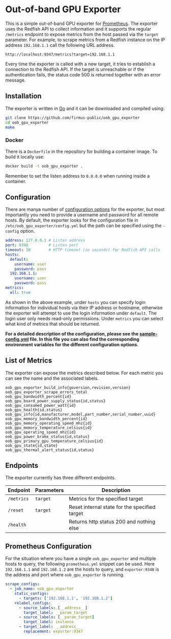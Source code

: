 # Out-of-band GPU Exporter
This is a simple out-of-band GPU exporter for [Prometheus](https://prometheus.io). The exporter uses the Redfish API to collect information and it supports the regular `/metrics` endpoint to expose metrics from the host passed via the `target` parameter. For example, to scrape metrics from a Redfish instance on the IP address `192.168.1.1` call the following URL address.

```text
http://localhost:9347/metrics?target=192.168.1.1
```

Every time the exporter is called with a new target, it tries to establish a connection to the Redfish API. If the target is unreachable or if the authentication fails, the status code 500 is returned together with an error message.


## Installation
The exporter is written in [Go](https://golang.org) and it can be downloaded and compiled using:

```sh
git clone https://github.com/firmus-public/oob_gpu_exporter
cd oob_gpu_exporter
make
```

### Docker
There is a `Dockerfile` in the repository for building a container image. To build it locally use:

```sh
docker build -t oob_gpu_exporter .
```

Remember to set the listen address to `0.0.0.0` when running inside a container.

## Configuration
There are manya number of [configuration options](sample-config.yml) for the exporter, but most importantly you need to provide a username and password for all remote hosts. By default, the exporter looks for the configuration file in `/etc/oob_gpu_exporter/config.yml` but the path can be specified using the `-config` option.

```yaml
address: 127.0.0.1 # Listen address
port: 9348         # Listen port
timeout: 10        # HTTP timeout (in seconds) for Redfish API calls
hosts:
  default:
    username: user
    password: pass
  192.168.1.1:
    username: user
    password: pass
metrics:
  all: true
```

As shown in the above example, under `hosts` you can specify login information for individual hosts via their IP address or hostname, otherwise the exporter will attempt to use the login information under `default`. The login user only needs read-only permissions. Under `metrics` you can select what kind of metrics that should be returned.

**For a detailed description of the configuration, please see the [sample-config.yml](sample-config.yml) file. In this file you can also find the corresponding environment variables for the different configuration options.**


## List of Metrics
The exporter can expose the metrics described below. For each metric you can see the name and the associated labels.

```text
oob_gpu_exporter_build_info{goversion,revision,version}
oob_gpu_exporter_scrape_errors_total
oob_gpu_bandwidth_percent{id}
oob_gpu_board_power_supply_status{id,status}
oob_gpu_consumed_power_watt{id}
oob_gpu_health{id,status}
oob_gpu_info{id,manufacturer,model,part_number,serial_number,uuid}
oob_gpu_memory_bandwidth_percent{id}
oob_gpu_memory_operating_speed_mhz{id}
oob_gpu_memory_temperature_celsius{id}
oob_gpu_operating_speed_mhz{id}
oob_gpu_power_brake_status{id,status}
oob_gpu_primary_gpu_temperature_celsius{id}
oob_gpu_state{id,state}
oob_gpu_thermal_alert_status{id,status}
```

## Endpoints
The exporter currently has three different endpoints.

| Endpoint     | Parameters | Description                                         |
| ------------ | ---------- | --------------------------------------------------- |
| `/metrics`   | `target`   | Metrics for the specified target                    |
| `/reset`     | `target`   | Reset internal state for the specified target       |
| `/health`    |            | Returns http status 200 and nothing else            |


## Prometheus Configuration
For the situation where you have a single `oob_gpu_exporter` and multiple hosts to query, the following `prometheus.yml` snippet can be used. Here `192.168.1.1` and `192.168.1.2` are the hosts to query, and `exporter:9348` is the address and port where `oob_gpu_exporter` is running.

```yaml
scrape_configs:
  - job_name: oob_gpu_exporter
    static_configs:
      - targets: ['192.168.1.1', '192.168.1.2']
    relabel_configs:
      - source_labels: [__address__]
        target_label: __param_target
      - source_labels: [__param_target]
        target_label: instance
      - target_label: __address__
        replacement: exporter:9347
```
